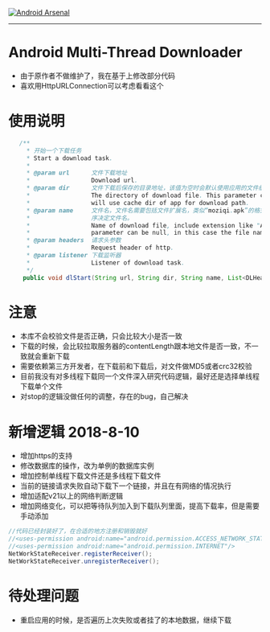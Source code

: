 [![Android Arsenal](https://img.shields.io/badge/Android%20Arsenal-MultiThreadDownloader-brightgreen.svg?style=flat)](http://android-arsenal.com/details/1/1865)
***
# Android Multi-Thread Downloader

- 由于原作者不做维护了，我在基于上修改部分代码
- 喜欢用HttpURLConnection可以考虑看看这个

# 使用说明
```java
   /**
     * 开始一个下载任务
     * Start a download task.
     *
     * @param url      文件下载地址
     *                 Download url.
     * @param dir      文件下载后保存的目录地址，该值为空时会默认使用应用的文件缓存目录作为保存目录地址
     *                 The directory of download file. This parameter can be null, in this case we
     *                 will use cache dir of app for download path.
     * @param name     文件名，文件名需要包括文件扩展名，类似“moziqi.apk”的格式。该值可为空，为空时将由程
     *                 序决定文件名。
     *                 Name of download file, include extension like "AigeStudio.apk". This
     *                 parameter can be null, in this case the file name will be decided by program.
     * @param headers  请求头参数
     *                 Request header of http.
     * @param listener 下载监听器
     *                 Listener of download task.
     */
    public void dlStart(String url, String dir, String name, List<DLHeader> headers, IDListener listener)
```
# 注意
- 本库不会校验文件是否正确，只会比较大小是否一致
- 下载的时候，会比较拉取服务器的contentLength跟本地文件是否一致，不一致就会重新下载
- 需要依赖第三方开发者，在下载前和下载后，对文件做MD5或者crc32校验
- 目前我没有对多线程下载同一个文件深入研究代码逻辑，最好还是选择单线程下载单个文件
- 对stop的逻辑没做任何的调整，存在的bug，自己解决

# 新增逻辑 2018-8-10
- 增加https的支持
- 修改数据库的操作，改为单例的数据库实例
- 增加控制单线程下载文件还是多线程下载文件
- 当前的链接请求失败自动下载下一个链接，并且在有网络的情况执行
- 增加适配v21以上的网络判断逻辑
- 增加网络变化，可以把等待队列加入到下载队列里面，提高下载率，但是需要手动添加
```java
//代码已经封装好了，在合适的地方注册和销毁就好
//<uses-permission android:name="android.permission.ACCESS_NETWORK_STATE"/>
//<uses-permission android:name="android.permission.INTERNET"/>
NetWorkStateReceiver.registerReceiver();
NetWorkStateReceiver.unregisterReceiver();

```

# 待处理问题
- 重启应用的时候，是否遍历上次失败或者挂了的本地数据，继续下载